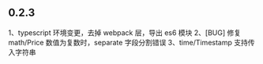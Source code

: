 ## 0.2.3
1、typescript 环境变更，去掉 webpack 层，导出 es6 模块
2、[BUG] 修复 math/Price 数值为复数时，separate 字段分割错误
3、time/Timestamp 支持传入字符串
